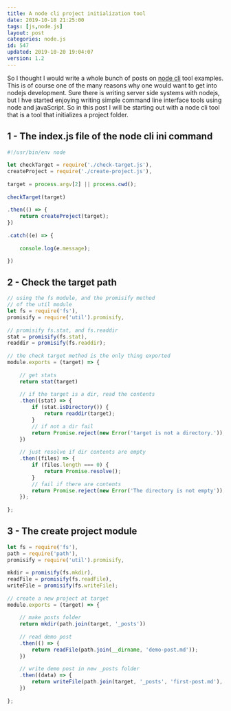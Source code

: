 ```yaml
---
title: A node cli project initialization tool
date: 2019-10-18 21:25:00
tags: [js,node.js]
layout: post
categories: node.js
id: 547
updated: 2019-10-20 19:04:07
version: 1.2
---
```


So I thought I would write a whole bunch of posts on [node cli](https://www.twilio.com/blog/how-to-build-a-cli-with-node-js) tool examples. This is of course one of the many reasons why one would want to get into nodejs development. Sure there is writing server side systems with nodejs, but I hve started enjoying writing simple command line interface tools using node and javaScript. So in this post I will be starting out with a node cli tool that is a tool that initializes a project folder.

<!-- more -->

## 1 - The index.js file of the node cli ini command

```js
#!/usr/bin/env node
 
let checkTarget = require('./check-target.js'),
createProject = require('./create-project.js'),
 
target = process.argv[2] || process.cwd();
 
checkTarget(target)
 
.then(() => {
    return createProject(target);
})
 
.catch((e) => {
 
    console.log(e.message);

})
```

## 2 - Check the target path


```js
// using the fs module, and the promisify method
// of the util module
let fs = require('fs'),
promisify = require('util').promisify,
 
// promisify fs.stat, and fs.readdir
stat = promisify(fs.stat),
readdir = promisify(fs.readdir);
 
// the check target method is the only thing exported
module.exports = (target) => {
 
    // get stats
    return stat(target)
 
    // if the target is a dir, read the contents
    .then((stat) => {
        if (stat.isDirectory()) {
            return readdir(target);
        }
        // if not a dir fail
        return Promise.reject(new Error('target is not a directory.'));
    })
 
    // just resolve if dir contents are empty
    .then((files) => {
        if (files.length === 0) {
            return Promise.resolve();
        }
        // fail if there are contents
        return Promise.reject(new Error('The directory is not empty'));
    });
 
};
```

## 3 - The create project module

```js
let fs = require('fs'),
path = require('path'),
promisify = require('util').promisify,
 
mkdir = promisify(fs.mkdir),
readFile = promisify(fs.readFile),
writeFile = promisify(fs.writeFile);
 
// create a new project at target
module.exports = (target) => {
 
    // make posts folder
    return mkdir(path.join(target, '_posts'))
 
    // read demo post
    .then(() => {
        return readFile(path.join(__dirname, 'demo-post.md'));
    })
 
    // write demo post in new _posts folder
    .then((data) => {
        return writeFile(path.join(target, '_posts', 'first-post.md'), data);
    })
 
};
```